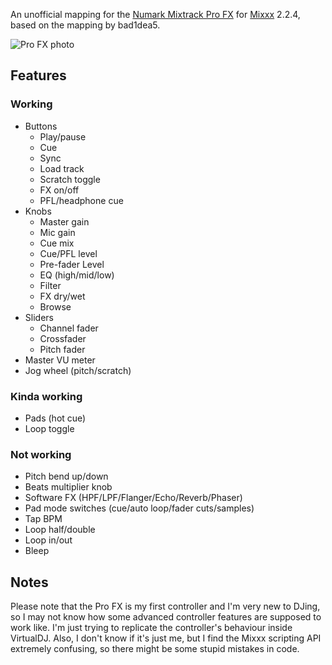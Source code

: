 An unofficial mapping for the [Numark Mixtrack Pro FX](https://www.numark.com/product/mixtrack-pro-fx) for [Mixxx](https://mixxx.org/) 2.2.4, based on the mapping by bad1dea5.

![Pro FX photo](https://www.numark.com/images/product_large/Numark_MixtrackProFX_ortho_web.jpg)

## Features

### Working
* Buttons
  * Play/pause
  * Cue
  * Sync
  * Load track
  * Scratch toggle
  * FX on/off
  * PFL/headphone cue
* Knobs
  * Master gain
  * Mic gain
  * Cue mix
  * Cue/PFL level
  * Pre-fader Level
  * EQ (high/mid/low)
  * Filter
  * FX dry/wet
  * Browse
* Sliders
  * Channel fader
  * Crossfader
  * Pitch fader
* Master VU meter
* Jog wheel (pitch/scratch)

### Kinda working
* Pads (hot cue)
* Loop toggle

### Not working
* Pitch bend up/down
* Beats multiplier knob
* Software FX (HPF/LPF/Flanger/Echo/Reverb/Phaser)
* Pad mode switches (cue/auto loop/fader cuts/samples)
* Tap BPM
* Loop half/double
* Loop in/out
* Bleep

## Notes
Please note that the Pro FX is my first controller and I'm very new to DJing, so I may not know how some advanced controller features are supposed to work like. I'm just trying to replicate the controller's behaviour inside VirtualDJ. Also, I don't know if it's just me, but I find the Mixxx scripting API extremely confusing, so there might be some stupid mistakes in code.
